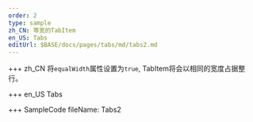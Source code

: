 ```yaml
--- 
order: 2
type: sample
zh_CN: 等宽的TabItem
en_US: Tabs
editUrl: $BASE/docs/pages/tabs/md/tabs2.md
---
```


+++ zh_CN
将<Code>equalWidth</Code>属性设置为<Code>true</Code>, TabItem将会以相同的宽度占据整行。


+++ en_US
Tabs

+++ SampleCode
fileName: Tabs2
